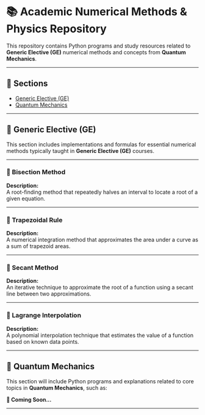 # 📚 Academic Numerical Methods & Physics Repository

This repository contains Python programs and study resources related to **Generic Elective (GE)** numerical methods and concepts from **Quantum Mechanics**.

---

## 📌 Sections

- [Generic Elective (GE)](#generic-elective-ge)
- [Quantum Mechanics](#quantum-mechanics)

---

## 📖 Generic Elective (GE)

This section includes implementations and formulas for essential numerical methods typically taught in **Generic Elective (GE)** courses.

---

### 🔹 Bisection Method

**Description:**  
A root-finding method that repeatedly halves an interval to locate a root of a given equation.

---

### 🔹 Trapezoidal Rule

**Description:**  
A numerical integration method that approximates the area under a curve as a sum of trapezoid areas.


---

### 🔹 Secant Method

**Description:**  
An iterative technique to approximate the root of a function using a secant line between two approximations.
 

---

### 🔹 Lagrange Interpolation

**Description:**  
A polynomial interpolation technique that estimates the value of a function based on known data points.


---

## 📖 Quantum Mechanics

This section will include Python programs and explanations related to core topics in **Quantum Mechanics**, such as:


**📌 Coming Soon...**

---
